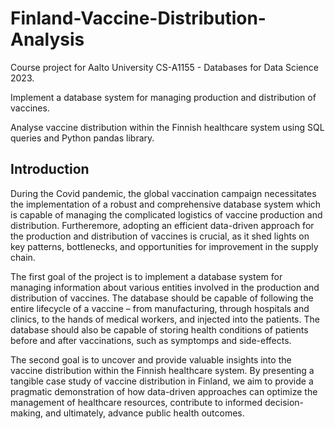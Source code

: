 # Finland-Vaccine-Distribution-Analysis
Course project for Aalto University CS-A1155 - Databases for Data Science 2023.

Implement a database system for managing production and distribution of vaccines.

Analyse vaccine distribution within the Finnish healthcare system using SQL queries and Python pandas library.

## Introduction
During the Covid pandemic, the global vaccination campaign necessitates the implementation of a robust and comprehensive database system which is capable of managing the complicated logistics of vaccine production and distribution. Furtheremore, adopting an efficient data-driven approach for the production and distribution of vaccines is crucial, as it shed lights on key patterns, bottlenecks, and opportunities for improvement in the supply chain. 

The first goal of the project is to implement a database system for managing information about various entities involved in the production and distribution of vaccines. The database should be capable of following the entire lifecycle of a vaccine – from manufacturing, through hospitals and clinics, to the hands of medical workers, and injected into the patients. The database should also be capable of storing health conditions of patients before and after vaccinations, such as symptomps and side-effects. 

The second goal is to uncover and provide valuable insights into the vaccine distribution within the Finnish healthcare system. By presenting a tangible case study of vaccine distribution in Finland, we aim to provide a pragmatic demonstration of how data-driven approaches can optimize the management of healthcare resources, contribute to informed decision-making, and ultimately, advance public health outcomes. 
